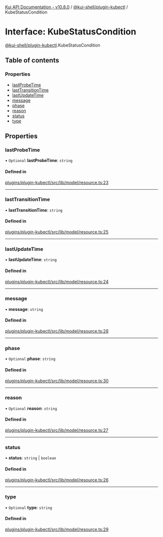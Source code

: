 [Kui API Documentation - v10.8.0](../README.md) / [@kui-shell/plugin-kubectl](../modules/kui_shell_plugin_kubectl.md) / KubeStatusCondition

# Interface: KubeStatusCondition

[@kui-shell/plugin-kubectl](../modules/kui_shell_plugin_kubectl.md).KubeStatusCondition

## Table of contents

### Properties

- [lastProbeTime](kui_shell_plugin_kubectl.KubeStatusCondition.md#lastprobetime)
- [lastTransitionTime](kui_shell_plugin_kubectl.KubeStatusCondition.md#lasttransitiontime)
- [lastUpdateTime](kui_shell_plugin_kubectl.KubeStatusCondition.md#lastupdatetime)
- [message](kui_shell_plugin_kubectl.KubeStatusCondition.md#message)
- [phase](kui_shell_plugin_kubectl.KubeStatusCondition.md#phase)
- [reason](kui_shell_plugin_kubectl.KubeStatusCondition.md#reason)
- [status](kui_shell_plugin_kubectl.KubeStatusCondition.md#status)
- [type](kui_shell_plugin_kubectl.KubeStatusCondition.md#type)

## Properties

### lastProbeTime

• `Optional` **lastProbeTime**: `string`

#### Defined in

[plugins/plugin-kubectl/src/lib/model/resource.ts:23](https://github.com/kubernetes-sigs/kui/blob/kui/plugins/plugin-kubectl/src/lib/model/resource.ts#L23)

---

### lastTransitionTime

• **lastTransitionTime**: `string`

#### Defined in

[plugins/plugin-kubectl/src/lib/model/resource.ts:25](https://github.com/kubernetes-sigs/kui/blob/kui/plugins/plugin-kubectl/src/lib/model/resource.ts#L25)

---

### lastUpdateTime

• **lastUpdateTime**: `string`

#### Defined in

[plugins/plugin-kubectl/src/lib/model/resource.ts:24](https://github.com/kubernetes-sigs/kui/blob/kui/plugins/plugin-kubectl/src/lib/model/resource.ts#L24)

---

### message

• **message**: `string`

#### Defined in

[plugins/plugin-kubectl/src/lib/model/resource.ts:28](https://github.com/kubernetes-sigs/kui/blob/kui/plugins/plugin-kubectl/src/lib/model/resource.ts#L28)

---

### phase

• `Optional` **phase**: `string`

#### Defined in

[plugins/plugin-kubectl/src/lib/model/resource.ts:30](https://github.com/kubernetes-sigs/kui/blob/kui/plugins/plugin-kubectl/src/lib/model/resource.ts#L30)

---

### reason

• `Optional` **reason**: `string`

#### Defined in

[plugins/plugin-kubectl/src/lib/model/resource.ts:27](https://github.com/kubernetes-sigs/kui/blob/kui/plugins/plugin-kubectl/src/lib/model/resource.ts#L27)

---

### status

• **status**: `string` \| `boolean`

#### Defined in

[plugins/plugin-kubectl/src/lib/model/resource.ts:26](https://github.com/kubernetes-sigs/kui/blob/kui/plugins/plugin-kubectl/src/lib/model/resource.ts#L26)

---

### type

• `Optional` **type**: `string`

#### Defined in

[plugins/plugin-kubectl/src/lib/model/resource.ts:29](https://github.com/kubernetes-sigs/kui/blob/kui/plugins/plugin-kubectl/src/lib/model/resource.ts#L29)
